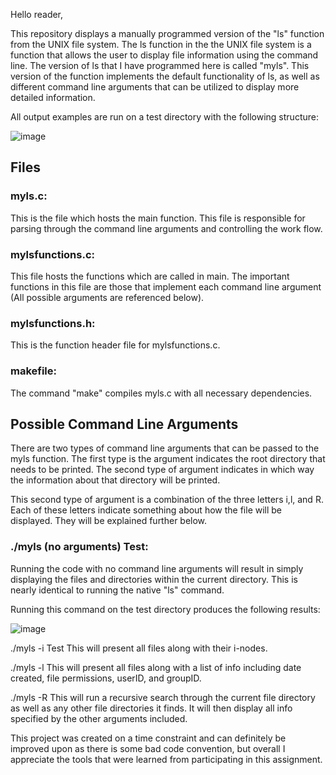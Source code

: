 Hello reader,

This repository displays a manually programmed version of the "ls" function from the UNIX file system. 
The ls function in the the UNIX file system is a function that allows the user to display file information using the command line. The version
of ls that I have programmed here is called "myls". This version of the function implements the default functionality of ls, as well as different 
command line arguments that can be utilized to display more detailed information.

All output examples are run on a test directory with the following structure:

![image](https://user-images.githubusercontent.com/55040326/127197820-f8083528-1798-4206-9c20-5d8ffad23370.png)

## Files

### myls.c:

This is the file which hosts the main function. This file is responsible for parsing through the command line arguments and controlling the work flow.
	
### mylsfunctions.c:

This file hosts the functions which are called in main. The important functions in this file are those that implement each command line argument 
(All possible arguments are referenced below).

### mylsfunctions.h:

This is the function header file for mylsfunctions.c.
	
### makefile:

The command "make" compiles myls.c with all necessary dependencies.

## Possible Command Line Arguments
There are two types of command line arguments that can be passed to the myls function. The first type is the argument indicates the root directory that needs to be printed. 
The second type of argument indicates in which way the information about that directory will be printed.

This second type of argument is a combination of the three letters i,l, and R. Each of these letters indicate something about how the file will be displayed. They will be explained further below.

### ./myls (no arguments) Test:

Running the code with no command line arguments will result in simply displaying the files and directories within the current directory. This is nearly identical to running the native "ls" command. 

Running this command on the test directory produces the following results:

![image](https://user-images.githubusercontent.com/55040326/127198124-4d89d4b7-d9ba-434c-828c-e94f8e54b89e.png)




./myls -i Test
	This will present all files along with their i-nodes.
	
./myls -l 
	This will present all files along with a list of info including
	date created, file permissions, userID, and groupID.
	
./myls -R
	This will run a recursive search through the current file directory as well as any 
	other file directories it finds. It will then display all info specified by the other
	arguments included.


This project was created on a time constraint and can definitely be improved upon as there is some bad code convention, but overall I appreciate the tools that were learned from participating in this assignment.
